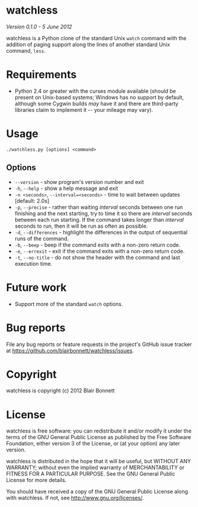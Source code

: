 watchless
=========

*Version 0.1.0 - 5 June 2012*

watchless is a Python clone of the standard Unix ``watch`` command with the
addition of paging support along the lines of another standard Unix command,
``less``.

Requirements
============

* Python 2.4 or greater with the curses module available (should be present on
  Unix-based systems; Windows has no support by default, although some Cygwin
  builds *may* have it and there are third-party libraries claim to implement
  it -- your mileage may vary).

Usage
=====

``./watchless.py [options] <command>``

Options
-------

* ``--version`` - show program's version number and exit
* ``-h``, ``--help`` - show a help message and exit
* ``-n <seconds>``, ``--interval=<seconds>`` - time to wait between updates [default: 2.0s]
* ``-p``, ``--precise`` - rather than waiting *interval* seconds between one
  run finishing and the next starting, try to time it so there are *interval*
  seconds between each run starting. If the command takes longer than
  *interval* seconds to run, then it will be run as often as possible.
* ``-d``, ``--differences`` - highlight the differences in the output of
                              sequential runs of the command.
* ``-b``, ``--beep`` - beep if the command exits with a non-zero return code.
* ``-e``, ``--errexit`` - exit if the command exits with a non-zero return code.
* ``-t``, ``--no-title`` - do not show the header with the command and last execution time.

Future work
===========

* Support more of the standard ``watch`` options.

Bug reports
===========

File any bug reports or feature requests in the project's GitHub issue tracker at
<https://github.com/blairbonnett/watchless/issues>.

Copyright
=========

watchless is copyright (c) 2012 Blair Bonnett

License
=======

watchless is free software: you can redistribute it and/or modify it under the
terms of the GNU General Public License as published by the Free Software
Foundation, either version 3 of the License, or (at your option) any later
version.

watchless is distributed in the hope that it will be useful, but WITHOUT ANY
WARRANTY; without even the implied warranty of MERCHANTABILITY or FITNESS FOR
A PARTICULAR PURPOSE.  See the GNU General Public License for more details.

You should have received a copy of the GNU General Public License along with
watchless.  If not, see <http://www.gnu.org/licenses/>.
